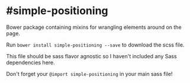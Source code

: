 #simple-positioning
==================

Bower package containing mixins for wrangling elements around on the page.

Run `bower install simple-positioning --save` to download the scss file.

This file should be sass flavor agnostic so I haven't included any Sass dependencies here.

Don't forget your `@import simple-positioning` in your main sass file!
